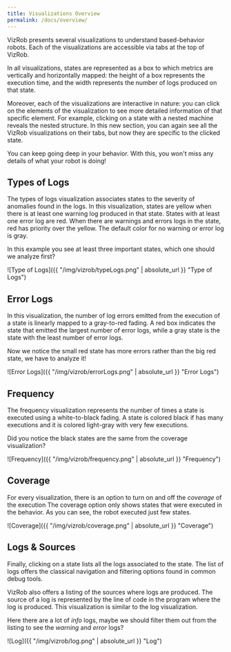 ```yaml
---
title: Visualizations Overview
permalink: /docs/overview/
---
```


VizRob presents several visualizations to understand based-behavior robots.
Each of the visualizations are accessible via tabs at the top of VizRob.

In all visualizations, states are represented as a box to which metrics are vertically and horizontally mapped: the height of a box represents the execution time, and the width represents the number of logs produced on that state.

Moreover, each of the visualizations are interactive in nature: you can click on the elements of the visualization to see more detailed information of that specific element. 
For example, clicking on a state with a nested machine reveals the nested structure.
In this new section, you can again see all the VizRob visualizations on their tabs, but now they are specific to the clicked state.

You can keep going deep in your behavior.
With this, you won't miss any details of what your robot is doing!


## Types of Logs

The types of logs visualization associates states to the severity of anomalies found in the logs. 
In this visualization, states are yellow when there is at least one warning log produced in that state. 
States with at least one error log are red. 
When there are warnings and errors logs in the state, red has priority over the yellow. 
The default color for no warning or error log is gray.

In this example you see at least three important states, which one should we analyze first?

![Type of Logs]({{ "/img/vizrob/typeLogs.png" | absolute_url }} "Type of Logs")


## Error Logs

In this visualization, the number of log errors emitted from the execution of a state is linearly mapped to a gray-to-red fading. 
A red box indicates the state that emitted the largest number of error logs, while a gray state is the state with the least number of error logs.

Now we notice the small red state has more errors rather than the big red state, we have to analyze it!

![Error Logs]({{ "/img/vizrob/errorLogs.png" | absolute_url }} "Error Logs")

## Frequency

The frequency visualization represents the number of times a state is executed using a white-to-black fading.
A state is colored black if has many executions and it is colored light-gray with very few executions.

Did you notice the black states are the same from the coverage visualization?

![Frequency]({{ "/img/vizrob/frequency.png" | absolute_url }} "Frequency")

## Coverage

For every visualization, there is an option to turn on and off the *coverage* of the execution
The coverage option only shows states that were executed in the behavior.
As you can see, the robot executed just few states.

![Coverage]({{ "/img/vizrob/coverage.png" | absolute_url }} "Coverage")

## Logs & Sources

Finally, clicking on a state lists all the logs associated to the state.
The list of logs offers the classical navigation and filtering options found in common debug tools.

VizRob also offers a listing of the sources where logs are produced.
The source of a log is represented by the line of code in the program where the log is produced.
This visualization is similar to the log visualization.

Here there are a lot of *info* logs, maybe we should filter them out from the listing to see the *warning* and *error* logs?

![Log]({{ "/img/vizrob/log.png" | absolute_url }} "Log")